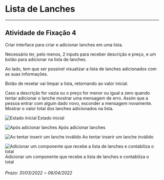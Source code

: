 # Lista de Lanches 

---  

## Atividade de Fixação 4  

Criar interface para criar e adicionar lanches em uma lista.  

Necessário ter, pelo menos, 2 inputs para receber descrição e preço, e um botão para adicionar na lista de lanches.  

Ao lado, tem que ser possível visualizar a lista de lanches adicionados com as suas informações.  

Botão de resetar vai limpar a lista, retornando ao valor inicial.  

Caso a descrição for vazia ou o preço for menor ou igual a zero quando tentar adicionar o lanche mostrar uma mensagem de erro. Assim que a pessoa entrar com algum dado novo, esconder a mensagem novamente.
Mostrar o valor total dos lanches adicionados na lista.  

![Estado inicial](./image1.png)
Estado inicial  

![Após adicionar lanches](./image2.png)
Após adicionar lanches  

![Ao tentar inserir um lanche inválido](./image3.png)
Ao tentar inserir um lanche inválido  

![Adicionar um componente que recebe a lista de lanches e contabiliza o total](./image4.png)
Adicionar um componente que recebe a lista de lanches e contabiliza o total  

###### Prazo: 31/03/2022 ~ 06/04/2022  
